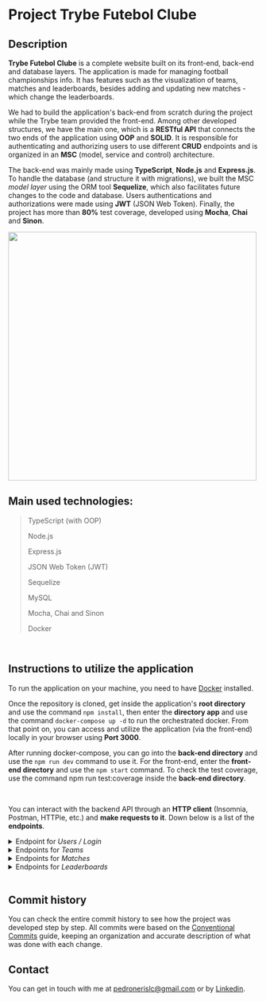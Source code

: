 # Project Trybe Futebol Clube

## Description
**Trybe Futebol Clube** is a complete website built on its front-end, back-end and database layers. The application is made for managing football championships info. It has features such as the visualization of teams, matches and leaderboards, besides adding and updating new matches - which change the leaderboards.

We had to build the application's back-end from scratch during the project while the Trybe team provided the front-end. Among other developed structures, we have the main one, which is a **RESTful API** that connects the two ends of the application using **OOP** and **SOLID**. It is responsible for authenticating and authorizing users to use different **CRUD** endpoints and is organized in an **MSC** (model, service and control) architecture.

The back-end was mainly made using **TypeScript**,  **Node.js** and **Express.js**. To handle the database (and structure it with migrations), we built the MSC *model layer* using the ORM tool **Sequelize**, which also facilitates future changes to the code and database. Users authentications and authorizations were made using **JWT** (JSON Web Token). Finally, the project has more than **80%** test coverage, developed using **Mocha**, **Chai** and **Sinon**.

<img src="https://user-images.githubusercontent.com/94147604/195465592-2bc2393e-ab07-4316-93fd-0a97ef09fe73.jpg" width="500">

<br>

## Main used technologies:
>TypeScript (with OOP)
>
>Node.js
>
>Express.js
>
>JSON Web Token (JWT)
>
>Sequelize
>
>MySQL
>
>Mocha, Chai and Sinon
>
>Docker

<br>

## Instructions to utilize the application
To run the application on your machine, you need to have <a href="https://www.docker.com/">Docker</a> installed.

Once the repository is cloned, get inside the application's **root directory** and use the command `npm install`, then enter the **directory app** and use the command `docker-compose up -d` to run the orchestrated docker. From that point on, you can access and utilize the application (via the front-end) locally in your browser using **Port 3000**.

After running docker-compose, you can go into the **back-end directory** and use the `npm run dev` command to use it. For the front-end, enter the **front-end directory** and use the `npm start` command. To check the test coverage, use the command npm run test:coverage inside the **back-end directory**.

<br>

You can interact with the backend API through an **HTTP client** (Insomnia, Postman, HTTPie, etc.) and **make requests to it**. Down below is a list of the **endpoints**.

<details>
  <summary>Endpoint for <i>Users / Login</i></summary>
  <ul>
  <li>post('/');</li>
  <li>post('/validate');</li>
  </ul>
</details>

<details>
  <summary>Endpoints for <i>Teams</i></summary>
  <ul>
  <li>get('/');</li>
  <li>get('/:id');</li>
  </ul>
</details>

<details>
  <summary>Endpoints for <i>Matches</i></summary>
  <ul>
  <li>post('/');</li>
  <li>get('/');</li>
  <li>get('/:id');</li>
  <li>get('/:id/finish');</li>
  </ul>
</details>

<details>
  <summary>Endpoints for <i>Leaderboards</i></summary>
  <ul>
  <li>get('/');</li>
  <li>get('/home');</li>
  <li>get('/away');</li>
  </ul>
</details>

<br>

## Commit history
You can check the entire commit history to see how the project was developed step by step. All commits were based on the [Conventional Commits](https://www.conventionalcommits.org/en/v1.0.0/) guide, keeping an organization and accurate description of what was done with each change.

## Contact
You can get in touch with me at pedronerislc@gmail.com or by <a href="https://www.linkedin.com/in/pedro-nl-caldas/">Linkedin</a>.
